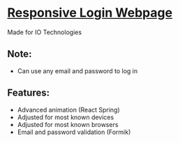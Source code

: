 # [Responsive Login Webpage](https://io-technologies.netlify.com/)

Made for IO Technologies

## Note:
- Can use any email and password to log in
## Features:
- Advanced animation (React Spring)
- Adjusted for most known devices
- Adjusted for most known browsers
- Email and password validation (Formik)